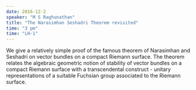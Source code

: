 ```yaml
---
date: 2016-12-2
speaker: "M S Raghunathan"
title: "The Narasimhan Seshadri Theorem revisited"
time: "3 pm" 
time: "LH-1"
---
```

We give a relatively simple proof of the famous theorem of Narasimhan and Seshadri on vector bundles on a compact Riemann surface. The theorem relates the algebraic geometric notion of stability of vector bundles on a compact Riemann surface with a transcendental construct - unitary representations of a suitable Fuchsian group associated to the Riemann surface.

